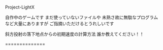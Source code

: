 Project-LightX

自作中のゲームです
まだ使っていないファイルや
未熟さ故に無駄なプログラムなど大量にありますが
ご指摘いただけるとうれしいです

斜方投射の落下地点からの初期速度の計算方法
誰か教えてください！！

==============
